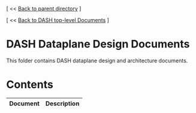 [ << [Back to parent directory](../README.md) ]

[ << [Back to DASH top-level Documents](../../README.md#contents) ]

# DASH Dataplane Design Documents

This folder contains DASH dataplane design and architecture documents.

# Contents

| Document                                               | Description                                |
| ------------------------------------------------------ | ------------------------------------------ |

